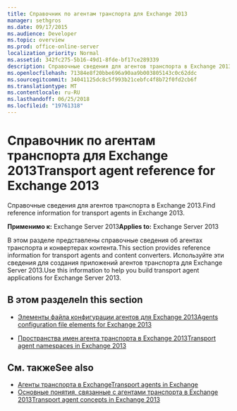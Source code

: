 ```yaml
---
title: Справочник по агентам транспорта для Exchange 2013
manager: sethgros
ms.date: 09/17/2015
ms.audience: Developer
ms.topic: overview
ms.prod: office-online-server
localization_priority: Normal
ms.assetid: 342fc275-5b16-49d1-8fde-bf17ce289339
description: Справочные сведения для агентов транспорта в Exchange 2013.
ms.openlocfilehash: 71384e8f20bbe696a90aa9b003805143c0c62ddc
ms.sourcegitcommit: 34041125dc8c5f993b21cebfc4f8b72f0fd2cb6f
ms.translationtype: MT
ms.contentlocale: ru-RU
ms.lasthandoff: 06/25/2018
ms.locfileid: "19761318"
---
```

# <a name="transport-agent-reference-for-exchange-2013"></a><span data-ttu-id="bef15-103">Справочник по агентам транспорта для Exchange 2013</span><span class="sxs-lookup"><span data-stu-id="bef15-103">Transport agent reference for Exchange 2013</span></span>

<span data-ttu-id="bef15-104">Справочные сведения для агентов транспорта в Exchange 2013.</span><span class="sxs-lookup"><span data-stu-id="bef15-104">Find reference information for transport agents in Exchange 2013.</span></span>
  
<span data-ttu-id="bef15-105">**Применимо к:** Exchange Server 2013</span><span class="sxs-lookup"><span data-stu-id="bef15-105">**Applies to:** Exchange Server 2013</span></span> 
  
<span data-ttu-id="bef15-106">В этом разделе представлены справочные сведения об агентах транспорта и конвертерах контента.</span><span class="sxs-lookup"><span data-stu-id="bef15-106">This section provides reference information for transport agents and content converters.</span></span> <span data-ttu-id="bef15-107">Используйте эти сведения для создания приложений агентов транспорта для Exchange Server 2013.</span><span class="sxs-lookup"><span data-stu-id="bef15-107">Use this information to help you build transport agent applications for Exchange Server 2013.</span></span>
  
## <a name="in-this-section"></a><span data-ttu-id="bef15-108">В этом разделе</span><span class="sxs-lookup"><span data-stu-id="bef15-108">In this section</span></span>

- [<span data-ttu-id="bef15-109">Элементы файла конфигурации агентов для Exchange 2013</span><span class="sxs-lookup"><span data-stu-id="bef15-109">Agents configuration file elements for Exchange 2013</span></span>](agents-configuration-file-elements-for-exchange-2013.md)
    
- [<span data-ttu-id="bef15-110">Пространства имен агента транспорта в Exchange 2013</span><span class="sxs-lookup"><span data-stu-id="bef15-110">Transport agent namespaces in Exchange 2013</span></span>](transport-agent-namespaces-in-exchange-2013.md)
    
## <a name="see-also"></a><span data-ttu-id="bef15-111">См. также</span><span class="sxs-lookup"><span data-stu-id="bef15-111">See also</span></span>

- [<span data-ttu-id="bef15-112">Агенты транспорта в Exchange</span><span class="sxs-lookup"><span data-stu-id="bef15-112">Transport agents in Exchange</span></span>](transport-agents-in-exchange-2013.md)
- [<span data-ttu-id="bef15-113">Основные понятия, связанные с агентами транспорта в Exchange 2013</span><span class="sxs-lookup"><span data-stu-id="bef15-113">Transport agent concepts in Exchange 2013</span></span>](transport-agent-concepts-in-exchange-2013.md)

